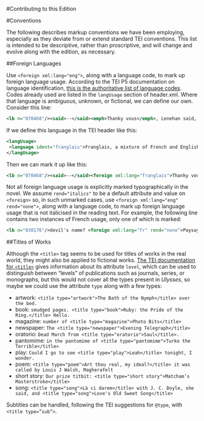 #Contributing to this Edition

#Conventions

The following describes markup conventions we have been employing, especially as they deviate from or extend standard TEI conventions. This list is intended to be descriptive, rather than proscriptive, and will change and evolve along with the edition, as necessary.

##Foreign Languages

Use `<foreign xml:lang="eng">`, along with a language code, to mark up foreign language usage. According to the TEI P5 documentation on language identification, [this is the authoritative list of language codes](http://www.iana.org/assignments/language-subtag-registry/language-subtag-registry). Codes already used are listed in the `langUsage` section of header.xml. Where that language is ambiguous, unknown, or fictional, we can define our own. Consider this line:  

```xml
<lb n="070468"/><said>--</said><emph>Thanky vous</emph>, Lenehan said, helping himself.</p>
```

If we define this language in the TEI header like this: 

```xml
<langUsage>
 <language ident="franglais">Franglais, a mixture of French and English</language>
</langUsage>
```

Then we can mark it up like this: 

```xml
<lb n="070468"/><said>--</said><foreign xml:lang="franglais">Thanky vous</foreign>, Lenehan said, helping himself.</p>
```

Not all foreign language usage is explicitly marked typographically in the novel. We assume `rend="italics"` to be a default attribute and value on `<foreign>` so, in such unmarked cases, use `<foreign xml:lang="eng" rend="none">`, along with a language code, to mark up foreign language usage that is not italicised in the reading text. For example, the following line contains two instances of French usage, only one of which is marked:

```xml
<lb n="030176"/>devil's name? <foreign xml:lang="fr" rend="none">Paysayenn</foreign>. P. C. N., you know: <foreign xml:lang="fr">physiques, chimiques et
```

##Titles of Works

Although the `<title>` tag seems to be used for titles of works in the real world, they might also be applied to fictional works. [The TEI documentation for `<title>`](http://www.tei-c.org/release/doc/tei-p5-doc/en/html/ref-title.html) gives information about its attribute `level`, which can be used to distinguish between “levels” of publications such as journals, series, or monographs, but this would not cover all the types present in _Ulysses_, so maybe we could use the attribute `type` along with a few types: 

 - artwork: `<title type="artwork">The Bath of the Nymph</title> over the bed.`
 - book: `smudged pages. <title type="book">Ruby: the Pride of the Ring.</title> Hello.`
 - magazine: `number of <title type="magazine">Photo Bits</title>`
 - newspaper: `The <title type="newspaper">Evening Telegraph</title>`
 - oratorio: `Dead March from <title type="oratorio">Saul</title>.`
 - pantomime: `in the pantomime of <title type="pantomime">Turko the Terrible</title>`
 - play: `Could I go to see <title type="play">Leah</title> tonight, I wonder.`
 - poem: `<title type="poem">Art thou real, my ideal?</title> it was called by Louis J Walsh, Magherafelt`
 - short story: `Our prize titbit: <title type="short story">Matcham’s Masterstroke</title>`
 - song: `<title type="song">Là ci darem</title> with J. C. Doyle, she said, and <title type="song">Love's Old Sweet Song</title>`

Subtitles can be handled, following the TEI suggestions for `@type`, with `<title type=”sub”>`. 

